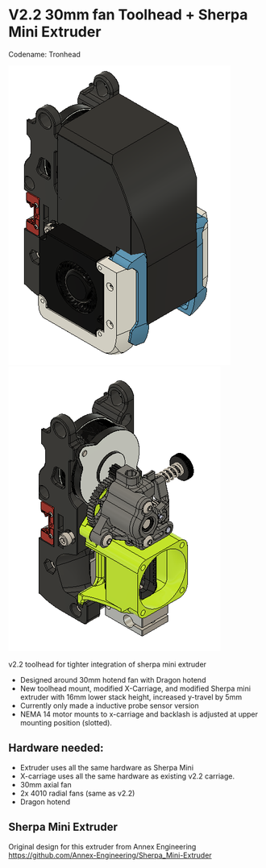 # V2.2 30mm fan Toolhead + Sherpa Mini Extruder
Codename: Tronhead

![picture](Images/1.PNG)
![picture](Images/2.PNG)

v2.2 toolhead for tighter integration of sherpa mini extruder

- Designed around 30mm hotend fan with Dragon hotend
- New toolhead mount, modified X-Carriage, and modified Sherpa mini extruder with 16mm lower stack height, increased y-travel by 5mm
- Currently only made a inductive probe sensor version
- NEMA 14 motor mounts to x-carriage and backlash is adjusted at upper mounting position (slotted).

## Hardware needed:
- Extruder uses all the same hardware as Sherpa Mini
- X-carriage uses all the same hardware as existing v2.2 carriage.
- 30mm axial fan
- 2x 4010 radial fans (same as v2.2)
- Dragon hotend

## Sherpa Mini Extruder
Original design for this extruder from Annex Engineering
https://github.com/Annex-Engineering/Sherpa_Mini-Extruder
